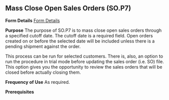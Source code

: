 ## Mass Close Open Sales Orders (SO.P7)
<PageHeader />

**Form Details**
[Form Details](../SO-P7-1/README.md)

**Purpose**
The purpose of SO.P7 is to mass close open sales orders through a specified
cutoff date. The cutoff date is a required field. Open orders created on or
before the selected date will be included unless there is a pending shipment
against the order.

This process can be run for selected customers. There is, also, an option to
run the procedure in trial mode before updating the sales order (i.e. SO)
file. This option gives you the opportunity to review the sales orders that
will be closed before actually closing them.

**Frequency of Use**
As required.

**Prerequisites**

<badge text= "Version 8.10.57 " vertical="middle" />

<PageFooter />
